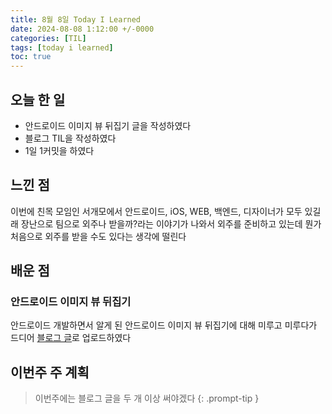 ```yaml
---
title: 8월 8일 Today I Learned
date: 2024-08-08 1:12:00 +/-0000
categories: [TIL]
tags: [today i learned]
toc: true
---
```


## 오늘 한 일

* 안드로이드 이미지 뷰 뒤집기 글을 작성하였다
* 블로그 TIL을 작성하였다
* 1일 1커밋을 하였다

## 느낀 점

이번에 친목 모임인 서개모에서 안드로이드, iOS, WEB, 백엔드, 디자이너가 모두 있길래 장난으로 팀으로 외주나 받을까?라는 이야기가 나와서 외주를 준비하고 있는데 뭔가 처음으로 외주를 받을 수도 있다는 생각에 떨린다

## 배운 점

### 안드로이드 이미지 뷰 뒤집기

안드로이드 개발하면서 알게 된 안드로이드 이미지 뷰 뒤집기에 대해 미루고 미루다가 드디어 [블로그 글](https://jangwoojun.github.io/posts/%EC%95%88%EB%93%9C%EB%A1%9C%EC%9D%B4%EB%93%9C-%EC%9D%B4%EB%AF%B8%EC%A7%80-%EB%B7%B0-%EB%92%A4%EC%A7%91%EA%B8%B0/)로 업로드하였다

## 이번주 주 계획

> 이번주에는 블로그 글을 두 개 이상 써야겠다
{: .prompt-tip }

